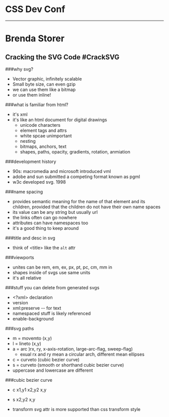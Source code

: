 # CSS Dev Conf
----------------
# Brenda Storer
## Cracking the SVG Code #CrackSVG

###why svg?

  - Vector graphic, infinitely scalable
  - Small byte size, can even gzip
  - we can use them like a bitmap
  - or use them inline!

###what is familiar from html?

  - it's xml
  - it's like an html document for digital drawings
    + unicode characters
    + element tags and attrs
    + white spcae unimportant
    + nesting
    + bitmaps, anchors, text
    + shapes, paths, opacity, gradients, rotation, anmiation


###development history

  - 90s: macromedia and microsoft introduced vml
  - adobe and sun submitted a competing format known as pgml
  - w3c developed svg. 1998

###name spacing

  - provides semantic meaning for the name of that element and its children, provided that the children do not have their own name spaces
  - its value can be any string but usually url
  - the links often can go nowhere
  - attributes can have namespaces too
  - it's a good thing to keep around

###title and desc in svg

  - think of \<title\> like the `alt` attr

###viewports

  - unites can be rem, em, ex, px, pt, pc, cm, mm in
  - shapes inside of svgs use same units
  - it's all relative

###stuff you can delete from generated svgs

  - \<?xml\> declaration
  - version
  - xml:preserve -- for text
  - namespaced stuff is likely referenced
  - enable-background 


###svg paths

  - m = movemto (x,y)
  - l = lineto (x,y)
  - a = arc )rx, ry, x-axis-rotation, large-arc-flag, sweep-flag)
    + exual rx and ry mean a circular arch, different mean ellipses
  - c = curveto (cubic bezier curve)
  - s = curveto (smooth or shorthand cubic bezier curve)
  - uppercase and lowercase are different

###cubic bezier curve

  - c x1,y1 x2,y2 x,y
  - s x2,y2 x,y


  - transform svg attr is more supported than css transform style